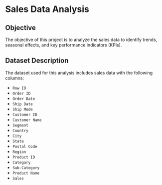 # Sales Data Analysis

## Objective
The objective of this project is to analyze the sales data to identify trends, seasonal effects, and key performance indicators (KPIs).

## Dataset Description
The dataset used for this analysis includes sales data with the following columns:
- `Row ID`
- `Order ID`
- `Order Date`
- `Ship Date`
- `Ship Mode`
- `Customer ID`
- `Customer Name`
- `Segment`
- `Country`
- `City`
- `State`
- `Postal Code`
- `Region`
- `Product ID`
- `Category`
- `Sub-Category`
- `Product Name`
- `Sales`
